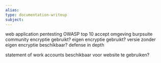 ```yaml
---
alias: 
type: documentation-writeup
subject:
---
```


web application pentesting
OWASP top 10
accept omgeving
burpsuite community
encryptie gebruikt? eigen encryptie gebruikt? versie zonder eigen encryptie beschikbaar?
defense in depth

statement of work
accounts beschikbaar voor website te gebruiken? 
